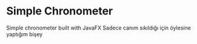 # Simple Chronometer
Simple chronometer built with JavaFX
Sadece canım sıkıldığı için öylesine yaptığım bişey
